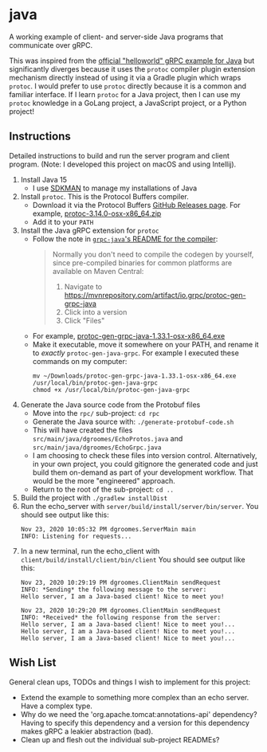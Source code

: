 # java

A working example of client- and server-side Java programs that communicate over gRPC.

This was inspired from the [official "helloworld" gRPC example for Java](https://github.com/grpc/grpc-java/tree/master/examples)
but significantly diverges because it uses the `protoc` compiler plugin extension mechanism directly instead of using
it via a Gradle plugin which wraps `protoc`. I would prefer to use `protoc` directly because it is a common and familiar
interface. If I learn `protoc` for a Java project, then I can use my `protoc` knowledge in a GoLang project, a
JavaScript project, or a Python project!

## Instructions

Detailed instructions to build and run the server program and client program. (Note: I developed this project on macOS
and using Intellij).

1. Install Java 15
    * I use [SDKMAN](https://sdkman.io/) to manage my installations of Java
1. Install `protoc`. This is the Protocol Buffers compiler.
    * Download it via the Protocol Buffers [GitHub Releases page](https://github.com/protocolbuffers/protobuf/releases).
      For example, [protoc-3.14.0-osx-x86_64.zip](https://github.com/protocolbuffers/protobuf/releases/download/v3.14.0/protoc-3.14.0-osx-x86_64.zip)
    * Add it to your `PATH`
1. Install the Java gRPC extension for `protoc`
    * Follow the note in [`grpc-java`'s README for the compiler](https://github.com/grpc/grpc-java/tree/master/compiler):
      > Normally you don't need to compile the codegen by yourself, since pre-compiled binaries for common platforms are available on Maven Central:
      >  
      > 1. Navigate to https://mvnrepository.com/artifact/io.grpc/protoc-gen-grpc-java
      > 1. Click into a version
      > 1. Click "Files"
    * For example, [protoc-gen-grpc-java-1.33.1-osx-x86_64.exe](https://repo1.maven.org/maven2/io/grpc/protoc-gen-grpc-java/1.33.1/protoc-gen-grpc-java-1.33.1-osx-x86_64.exe)
    * Make it executable, move it somewhere on your PATH, and rename it to *exactly* `protoc-gen-java-grpc`. For example
      I executed these commands on my computer:
      ```
      mv ~/Downloads/protoc-gen-grpc-java-1.33.1-osx-x86_64.exe /usr/local/bin/protoc-gen-java-grpc
      chmod +x /usr/local/bin/protoc-gen-java-grpc
      ```
1. Generate the Java source code from the Protobuf files
    * Move into the `rpc/` sub-project: `cd rpc`
    * Generate the Java source with: `./generate-protobuf-code.sh`
    * This will have created the files `src/main/java/dgroomes/EchoProtos.java` and `src/main/java/dgroomes/EchoGrpc.java`
    * I am choosing to check these files into version control. Alternatively, in your own project, you could gitignore
      the generated code and just build them on-demand as part of your development workflow. That would be the more
      "engineered" approach.
    * Return to the root of the sub-project: `cd ..` 
1. Build the project with `./gradlew installDist` 
1. Run the echo_server with `server/build/install/server/bin/server`. You should see output like this:
   ```
   Nov 23, 2020 10:05:32 PM dgroomes.ServerMain main
   INFO: Listening for requests...
   ```
1. In a new terminal, run the echo_client with `client/build/install/client/bin/client`
   You should see output like this:
   ```
   Nov 23, 2020 10:29:19 PM dgroomes.ClientMain sendRequest
   INFO: *Sending* the following message to the server:
   Hello server, I am a Java-based client! Nice to meet you!
   
   Nov 23, 2020 10:29:20 PM dgroomes.ClientMain sendRequest
   INFO: *Received* the following response from the server:
   Hello server, I am a Java-based client! Nice to meet you!...
   Hello server, I am a Java-based client! Nice to meet you!...
   Hello server, I am a Java-based client! Nice to meet you!...
   ```

## Wish List

General clean ups, TODOs and things I wish to implement for this project:

* Extend the example to something more complex than an echo server. Have a complex type.
* Why do we need the 'org.apache.tomcat:annotations-api' dependency? Having to specify this dependency and a version for
  this dependency makes gRPC a leakier abstraction (bad).
* Clean up and flesh out the individual sub-project READMEs?